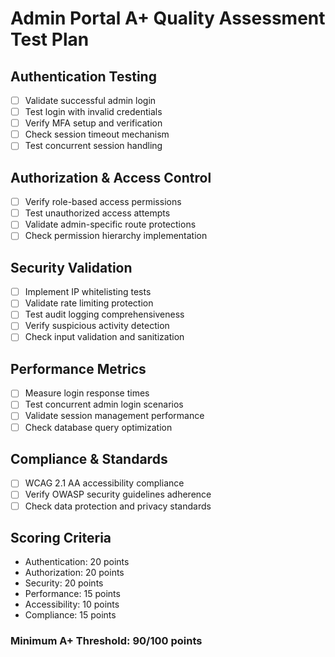 # Admin Portal A+ Quality Assessment Test Plan

## Authentication Testing
- [ ] Validate successful admin login
- [ ] Test login with invalid credentials
- [ ] Verify MFA setup and verification
- [ ] Check session timeout mechanism
- [ ] Test concurrent session handling

## Authorization & Access Control
- [ ] Verify role-based access permissions
- [ ] Test unauthorized access attempts
- [ ] Validate admin-specific route protections
- [ ] Check permission hierarchy implementation

## Security Validation
- [ ] Implement IP whitelisting tests
- [ ] Validate rate limiting protection
- [ ] Test audit logging comprehensiveness
- [ ] Verify suspicious activity detection
- [ ] Check input validation and sanitization

## Performance Metrics
- [ ] Measure login response times
- [ ] Test concurrent admin login scenarios
- [ ] Validate session management performance
- [ ] Check database query optimization

## Compliance & Standards
- [ ] WCAG 2.1 AA accessibility compliance
- [ ] Verify OWASP security guidelines adherence
- [ ] Check data protection and privacy standards

## Scoring Criteria
- Authentication: 20 points
- Authorization: 20 points
- Security: 20 points
- Performance: 15 points
- Accessibility: 10 points
- Compliance: 15 points

### Minimum A+ Threshold: 90/100 points
